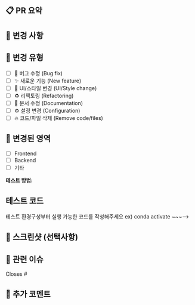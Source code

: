 ## 📋 PR 요약
<!-- 이 PR이 무엇을 하는지 간단히 설명해주세요 -->


## 🎯 변경 사항
<!-- 주요 변경 사항을 리스트로 작성해주세요 -->


## 🔧 변경 유형
<!-- 해당하는 항목에 x를 체크해주세요 -->
- [ ] 🐛 버그 수정 (Bug fix)
- [ ] ✨ 새로운 기능 (New feature)
- [ ] 💄 UI/스타일 변경 (UI/Style change)
- [ ] ♻️ 리팩토링 (Refactoring)
- [ ] 📝 문서 수정 (Documentation)
- [ ] ⚙️ 설정 변경 (Configuration)
- [ ] 🔥 코드/파일 삭제 (Remove code/files)

## 📂 변경된 영역
- [ ] Frontend
- [ ] Backend
- [ ] 기타

**테스트 방법:**

## 테스트 코드
<!--> 테스트 환경구성부터 실행 가능한 코드를 작성해주세요 ex) conda activate ~~~-->

## 📸 스크린샷 (선택사항)
<!-- UI 변경이 있다면 스크린샷을 추가해주세요 -->

## 📌 관련 이슈
<!-- 관련된 이슈 번호를 작성해주세요 -->
Closes #

## 💬 추가 코멘트
<!-- 리뷰어에게 전달할 추가 정보가 있다면 작성해주세요 -->
